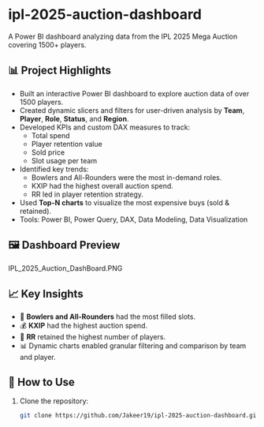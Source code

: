 # ipl-2025-auction-dashboard

A Power BI dashboard analyzing data from the IPL 2025 Mega Auction covering 1500+ players.

## 📊 Project Highlights

- Built an interactive Power BI dashboard to explore auction data of over 1500 players.
- Created dynamic slicers and filters for user-driven analysis by **Team**, **Player**, **Role**, **Status**, and **Region**.
- Developed KPIs and custom DAX measures to track:
  - Total spend
  - Player retention value
  - Sold price
  - Slot usage per team
- Identified key trends:
  - Bowlers and All-Rounders were the most in-demand roles.
  - KXIP had the highest overall auction spend.
  - RR led in player retention strategy.
- Used **Top-N charts** to visualize the most expensive buys (sold & retained).
- Tools: Power BI, Power Query, DAX, Data Modeling, Data Visualization

## 🖼️ Dashboard Preview

IPL_2025_Auction_DashBoard.PNG

## 📈 Key Insights

- 🏏 **Bowlers and All-Rounders** had the most filled slots.
- 💰 **KXIP** had the highest auction spend.
- 🔁 **RR** retained the highest number of players.
- 📊 Dynamic charts enabled granular filtering and comparison by team and player.

## 🚀 How to Use

1. Clone the repository:
   ```bash
   git clone https://github.com/Jakeer19/ipl-2025-auction-dashboard.git

